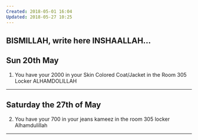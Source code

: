 ```yaml
---
Created: 2018-05-01 16:04
Updated: 2018-05-27 10:25
---
```



BISMILLAH, write here INSHAALLAH...
---

Sun 20th May
---

1. You have your 2000 in your Skin Colored Coat/Jacket in the Room 305 Locker ALHAMDOLILLAH
---

Saturday the 27th of May
---

2. You have your 700 in your jeans kameez in the room 305 locker Alhamdulillah
---